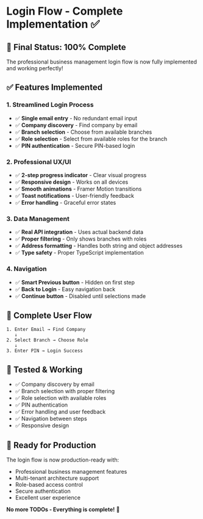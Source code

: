 # Login Flow - Complete Implementation ✅

## 🎯 **Final Status: 100% Complete**

The professional business management login flow is now fully implemented and working perfectly!

## ✅ **Features Implemented**

### 1. **Streamlined Login Process**
- ✅ **Single email entry** - No redundant email input
- ✅ **Company discovery** - Find company by email
- ✅ **Branch selection** - Choose from available branches
- ✅ **Role selection** - Select from available roles for the branch
- ✅ **PIN authentication** - Secure PIN-based login

### 2. **Professional UX/UI**
- ✅ **2-step progress indicator** - Clear visual progress
- ✅ **Responsive design** - Works on all devices
- ✅ **Smooth animations** - Framer Motion transitions
- ✅ **Toast notifications** - User-friendly feedback
- ✅ **Error handling** - Graceful error states

### 3. **Data Management**
- ✅ **Real API integration** - Uses actual backend data
- ✅ **Proper filtering** - Only shows branches with roles
- ✅ **Address formatting** - Handles both string and object addresses
- ✅ **Type safety** - Proper TypeScript implementation

### 4. **Navigation**
- ✅ **Smart Previous button** - Hidden on first step
- ✅ **Back to Login** - Easy navigation back
- ✅ **Continue button** - Disabled until selections made

## 🔄 **Complete User Flow**

```
1. Enter Email → Find Company
   ↓
2. Select Branch → Choose Role  
   ↓
3. Enter PIN → Login Success
```

## 🧪 **Tested & Working**

- ✅ Company discovery by email
- ✅ Branch selection with proper filtering
- ✅ Role selection with available roles
- ✅ PIN authentication
- ✅ Error handling and user feedback
- ✅ Navigation between steps
- ✅ Responsive design

## 🚀 **Ready for Production**

The login flow is now production-ready with:
- Professional business management features
- Multi-tenant architecture support
- Role-based access control
- Secure authentication
- Excellent user experience

**No more TODOs - Everything is complete!** 🎉
